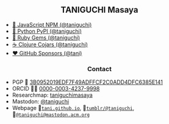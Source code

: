 <h2 align="center">TANIGUCHI Masaya</h2>

- [:evergreen_tree: JavaScript NPM (@taniguchi)](https://www.npmjs.com/~taniguchi)
- [:snake: Python PyPI (@taniguchi)](https://pypi.org/user/taniguchi/)
- [:gem: Ruby Gems (@taniguchi)](https://rubygems.org/profiles/taniguchi)
- [:coffee: Clojure Cojars (@taniguchi)](https://clojars.org/users/taniguchi)
- [:heart: GitHub Sponsors (@tani)](https://github.com/sponsors/tani)

<h3 align="center">Contact</h3>

- PGP :key: [3B0952019EDF7F49ADFFCF2C0ADD4DFC6385E141](https://keys.openpgp.org/search?q=3B0952019EDF7F49ADFFCF2C0ADD4DFC6385E141)
- ORCID :scientist: [0000-0003-4237-9998](https://orcid.org/0000-0003-4237-9998)
- Researchmap: [taniguchimasaya](https://researchmap.jp/taniguchimasaya)
- Mastodon: <a rel="me" href="https://mastodon.acm.org/@taniguchi">@taniguchi</a>
- Webpage :link:[`tani.github.io`](http://taniguchi.masaya.info), :link:[`tumblr/@taniguchi`](https://taniguchi.tumblr.com), :link:[`@taniguchi@mastodon.acm.org`](https://mastodon.acm.org/@taniguchi/)
